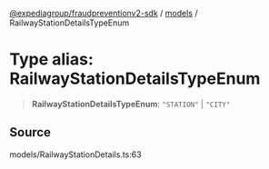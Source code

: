 [@expediagroup/fraudpreventionv2-sdk](../../index.md) / [models](../index.md) / RailwayStationDetailsTypeEnum

# Type alias: RailwayStationDetailsTypeEnum

> **RailwayStationDetailsTypeEnum**: `"STATION"` \| `"CITY"`

## Source

models/RailwayStationDetails.ts:63
